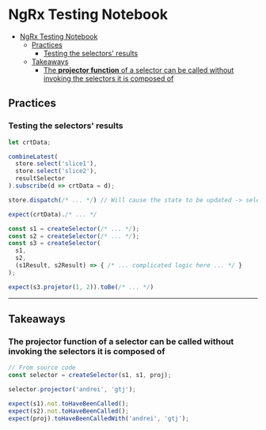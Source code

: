 # NgRx Testing Notebook

- [NgRx Testing Notebook](#ngrx-testing-notebook)
  - [Practices](#practices)
    - [Testing the selectors' results](#testing-the-selectors-results)
  - [Takeaways](#takeaways)
    - [The **projector function** of a selector can be called without invoking the selectors it is composed of](#the-projector-function-of-a-selector-can-be-called-without-invoking-the-selectors-it-is-composed-of)

## Practices

### Testing the selectors' results
  
  ```ts
  let crtData;

  combineLatest(
    store.select('slice1'),
    store.select('slice2'),
    resultSelector
  ).subscribe(d => crtData = d);

  store.dispatch(/* ... */) // Will cause the state to be updated -> selectors updated

  expect(crtData)./* ... */
  ```

  ```ts
  const s1 = createSelector(/* ... */);
  const s2 = createSelector(/* ... */);
  const s3 = createSelector(
    s1,
    s2,
    (s1Result, s2Result) => { /* ... complicated logic here ... */ }
  );

  expect(s3.projetor(1, 2)).toBe(/* ... */)
  ```

---

## Takeaways

### The **projector function** of a selector can be called without invoking the selectors it is composed of
  ```ts
  // From source code
  const selector = createSelector(s1, s1, proj);

  selector.projector('andrei', 'gtj');

  expect(s1).not.toHaveBeenCalled();
  expect(s2).not.toHaveBeenCalled();
  expect(proj).toHaveBeenCalledWith('andrei', 'gtj');
  ```
